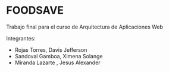 # FOODSAVE

Trabajo final para el curso de Arquitectura de Aplicaciones Web

Integrantes:

- Rojas Torres, Davis Jefferson
- Sandoval Gamboa, Ximena Solange
- Miranda Lazarte , Jesus Alexander
